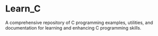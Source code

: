 # Learn_C
A comprehensive repository of C programming examples, utilities, and documentation for learning and enhancing C programming skills.
